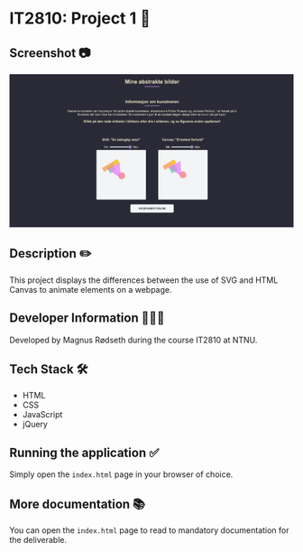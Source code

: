 # IT2810: Project 1 🎨

## Screenshot 📷

![Snapshot of the webpage](/public/snapshot.png)

## Description ✏️

This project displays the differences between the use of SVG and HTML Canvas to animate elements on a webpage.

## Developer Information 🙋🏼‍♂️

Developed by Magnus Rødseth during the course IT2810 at NTNU.

## Tech Stack 🛠

- HTML
- CSS
- JavaScript
- jQuery

## Running the application ✅

Simply open the `index.html` page in your browser of choice.

## More documentation 📚

You can open the `index.html` page to read to mandatory documentation for the deliverable.
